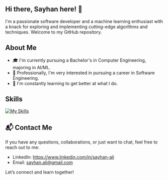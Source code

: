 ## Hi there, Sayhan here! 👋

I'm a passionate software developer and a machine learning enthusiast with a knack for exploring and implementing cutting-edge algorithms and techniques. Welcome to my GitHub repository.

##  About Me  
- 🎓 I'm currently pursuing a Bachelor's in Computer Engineering, majoring in AI/ML.  
- 💼 Professionally, I'm very interested in pursuing a career in Software Engineering.  
- 🌱 I'm constantly learning to get better at what I do.  

## Skills
[![My Skills](https://skillicons.dev/icons?i=py,cpp,html,css,js,ts,tailwind,nextjs,react,fastapi,flask,tensorflow,git,mysql,firebase,supabase,mongodb,gcp)](https://skillicons.dev)

## 📬 Contact Me  

If you have any questions, collaborations, or just want to chat, feel free to reach out to me:  

- LinkedIn: https://www.linkedin.com/in/sayhan-ali
- Email: sayhan.ali@gmail.com 

Let’s connect and learn together!  

